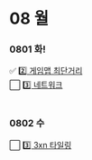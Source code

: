 # 08 월

### 0801 화!
✅ [2️⃣ 게임맵 최단거리](게임맵최단거리.py) <br>
⬜ [3️⃣ 네트워크](네트워크.py) <br><br>



### 0802 수
⬜ [3️⃣ 3xn 타일링](3xn타일링.py) <br><br>


